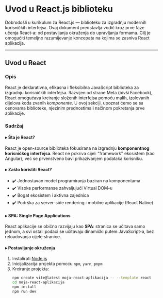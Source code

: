 # Uvod u React.js biblioteku

Dobrodošli u kurikulum za React.js — biblioteku za izgradnju modernih korisničkih interfejsa. Ovaj dokument predstavlja vodič kroz prve faze učenja React-a: od postavljanja okruženja do upravljanja formama. Cilj je omogućiti temeljno razumijevanje koncepata na kojima se zasniva React aplikacija.

---

## Uvod u React

### Opis

React je deklarativna, efikasna i fleksibilna JavaScript biblioteka za izgradnju korisničkih interfejsa. Razvijen od strane Meta (bivši Facebook), React omogućava kreiranje složenih interfejsa pomoću malih, izolovanih dijelova koda zvanih *komponente*. U ovoj sekciji, upoznat ćemo se sa osnovama biblioteke, njezinim prednostima i načinom pokretanja prve aplikacije.

### Sadržaj

#### ▸ Šta je React?

React je open-source biblioteka fokusirana na izgradnju **komponentnog korisničkog interfejsa**. React ne pokriva cijeli "framework" ekosistem (kao Angular), već se prvenstveno bavi prikazivanjem podataka korisniku.

#### ▸ Zašto koristiti React?

- ✔️ Jednostavan model programiranja baziran na komponentama
- ✔️ Visoke performanse zahvaljujući Virtual DOM-u
- ✔️ Bogat ekosistem i aktivna zajednica
- ✔️ Podrška za server-side rendering i mobilne aplikacije (React Native)

#### ▸ SPA: Single Page Applications

React aplikacije se obično razvijaju kao **SPA**: stranica se učitava samo jednom, a svi ostali podaci se učitavaju dinamički putem JavaScript-a, bez reloadovanja cijele stranice.

#### ▸ Postavljanje okruženja

1. Instalirati [Node.js](https://nodejs.org/)
2. Inicijalizacija projekta pomoću `npm`, `yarn`, `pnpm`
3. Kreiranje projekta:
   ```bash
   npm create vite@latest moja-react-aplikacija -- --template react
   cd moja-react-aplikacija
   npm install
   npm run dev
   ```

